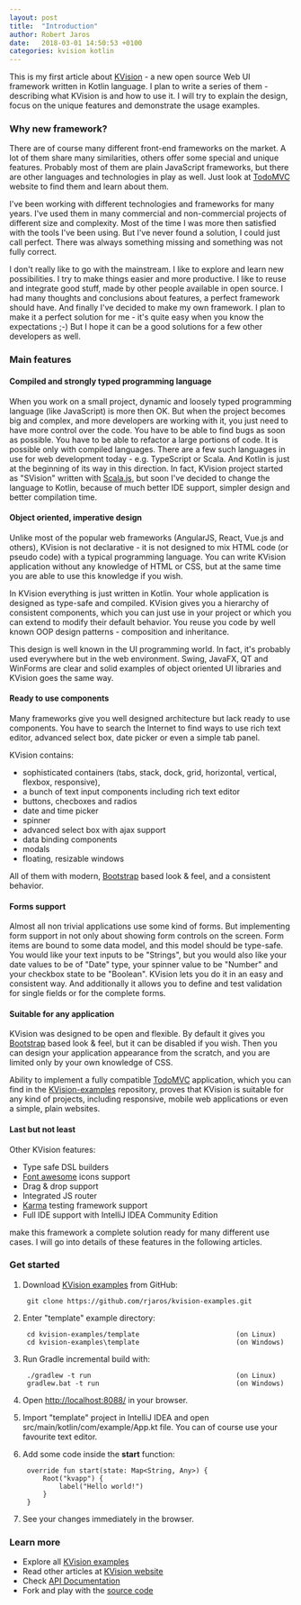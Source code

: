 ```yaml
---
layout: post
title:  "Introduction"
author: Robert Jaros
date:   2018-03-01 14:50:53 +0100
categories: kvision kotlin
---
```


This is my first article about [KVision](https://github.com/rjaros/kvision) -  a new open source Web UI framework written in Kotlin language.
I plan to write a series of them - describing what KVision is and how to use it. I will try to explain the design, focus on the 
unique features and demonstrate the usage examples.

### Why new framework?

There are of course many different front-end frameworks on the market. A lot of them share many similarities, others offer some special and unique features. 
Probably most of them are plain JavaScript frameworks, but there are other languages and technologies in play as well. 
Just look at [TodoMVC](http://todomvc.com) website to find them and learn about them.

I've been working with different technologies and frameworks for many years. I've used them in many commercial and non-commercial projects of different size and complexity.
Most of the time I was more then satisfied with the tools I've been using. But I've never found a solution, I could just call perfect. There was always something missing 
and something was not fully correct.

I don't really like to go with the mainstream. I like to explore and learn new possibilities. I try to make things easier and more productive. I like to reuse and integrate good stuff, 
made by other people available in open source. I had many thoughts and conclusions about features, a perfect framework should have.
And finally I've decided to make my own framework. I plan to make it a perfect solution for me - it's quite easy when you know the expectations ;-) 
But I hope it can be a good solutions for a few other developers as well.

### Main features

#### Compiled and strongly typed programming language

When you work on a small project, dynamic and loosely typed programming language (like JavaScript) is more then OK.
But when the project becomes big and complex, and more developers are working with it, you just need to have more control over the code. You have to be able
to find bugs as soon as possible. You have to be able to refactor a large portions of code. It is possible only with compiled languages.
There are a few such languages in use for web development today - e.g. TypeScript or Scala. And Kotlin is just at the beginning of its way in this
direction. In fact, KVision project started as "SVision" written with [Scala.js](https://www.scala-js.org/), but soon I've decided to change the language to Kotlin,
because of much better IDE support, simpler design and better compilation time.

#### Object oriented, imperative design

Unlike most of the popular web frameworks (AngularJS, React, Vue.js and others),
KVision is not declarative - it is not designed to mix HTML code (or pseudo code) with a typical
programming language. You can write KVision application without any knowledge of HTML or CSS, 
but at the same time you are able to use this knowledge if you wish.

In KVision everything is just written in Kotlin. Your whole application is designed as type-safe and compiled. 
KVision gives you a hierarchy of consistent components, which you can just use in your project or which you can extend to 
modify their default behavior. You reuse you code by well known OOP design patterns - composition and inheritance.

This design is well known in the UI programming world. In fact, it's probably used everywhere but in the web environment.
Swing, JavaFX, QT and WinForms are clear and solid examples of object oriented UI libraries and KVision goes the same way.

#### Ready to use components

Many frameworks give you well designed architecture but lack ready to use components. You have to
search the Internet to find ways to use rich text editor, advanced select box, date picker or even 
a simple tab panel. 

KVision contains:

- sophisticated containers (tabs, stack, dock, grid, horizontal, vertical, flexbox, responsive),
- a bunch of text input components including rich text editor
- buttons, checboxes and radios
- date and time picker
- spinner
- advanced select box with ajax support
- data binding components
- modals
- floating, resizable windows

All of them with modern, [Bootstrap](https://getbootstrap.com/) based look & feel, and a consistent behavior.

#### Forms support

Almost all non trivial applications use some kind of forms. But implementing form support in not only about
showing form controls on the screen. Form items are bound to some data model, and this model should be type-safe.
You would like your text inputs to be "Strings", but you would also like your date values to be of "Date" type, 
your spinner value to be "Number" and your checkbox state to be "Boolean". KVision lets you do it in an easy
and consistent way. And additionally it allows you to define and test validation for single fields or for the complete forms.

#### Suitable for any application

KVision was designed to be open and flexible. By default it gives you [Bootstrap](https://getbootstrap.com/) based look & feel, 
but it can be disabled if you wish. Then you can design your application appearance from the scratch, and you are limited only
by your own knowledge of CSS.

Ability to implement a fully compatible [TodoMVC](http://todomvc.com) 
application, which you can find in the [KVision-examples](https://github.com/rjaros/kvision-examples) repository, 
proves that KVision is suitable for any kind of projects, including responsive, mobile web applications or even a simple, plain websites.

#### Last but not least

Other KVision features:

- Type safe DSL builders
- [Font awesome](https://fontawesome.com/) icons support
- Drag & drop support
- Integrated JS router
- [Karma](https://karma-runner.github.io/) testing framework support
- Full IDE support with IntelliJ IDEA Community Edition

make this framework a complete solution ready for many different use cases. I will go into details of these features
in the following articles.

### Get started

1. Download [KVision examples](https://github.com/rjaros/kvision-examples) from GitHub:

        git clone https://github.com/rjaros/kvision-examples.git
        
2. Enter "template" example directory:

        cd kvision-examples/template                        (on Linux)
        cd kvision-examples\template                        (on Windows)

3. Run Gradle incremental build with:

        ./gradlew -t run                                    (on Linux)
        gradlew.bat -t run                                  (on Windows)
        
4. Open [http://localhost:8088/](http://localhost:8088/) in your browser.

5. Import "template" project in IntelliJ IDEA and open src/main/kotlin/com/example/App.kt file. 
You can of course use your favourite text editor.

6. Add some code inside the **start** function:

        override fun start(state: Map<String, Any>) {
            Root("kvapp") {
                label("Hello world!")
            }
        }

7. See your changes immediately in the browser.

### Learn more

- Explore all [KVision examples](https://github.com/rjaros/kvision-examples)
- Read other articles at [KVision website](https://rjaros.github.io/kvision/)
- Check [API Documentation](https://rjaros.github.io/kvision/api/)
- Fork and play with the [source code](https://github.com/rjaros/kvision)
